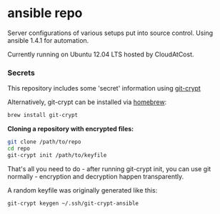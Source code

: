 ansible repo
============

Server configurations of various setups put into source control. Using ansible 1.4.1 for automation.

Currently running on Ubuntu 12.04 LTS hosted by CloudAtCost.

### Secrets

This repository includes some 'secret' information using [git-crypt](https://www.agwa.name/projects/git-crypt/)

Alternatively, git-crypt can be installed via [homebrew](http://brew.sh):

```bash
brew install git-crypt
```

**Cloning a repository with encrypted files:**

```bash
git clone /path/to/repo
cd repo
git-crypt init /path/to/keyfile
```

That's all you need to do - after running git-crypt init, you can use git normally - encryption and decryption happen transparently.

A random keyfile was originally generated like this:

`git-crypt keygen ~/.ssh/git-crypt-ansible`